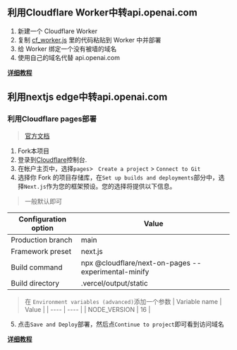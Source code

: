 
## 利用Cloudflare Worker中转api.openai.com

1. 新建一个 Cloudflare Worker
2. 复制 [cf_worker.js](https://cdn.jsdelivr.net/gh/x-dr/chatgptProxyAPI@main/cf_worker.js)  里的代码粘贴到 Worker 中并部署
3. 给 Worker 绑定一个没有被墙的域名
4. 使用自己的域名代替 api.openai.com


**[详细教程](./docs/cloudflare_workers.md)**



## 利用nextjs edge中转api.openai.com

### 利用Cloudflare pages部署

> [官方文档](https://developers.cloudflare.com/pages/framework-guides/deploy-a-nextjs-site/)

1. Fork本项目
2. 登录到[Cloudflare](https://dash.cloudflare.com/)控制台.
3. 在帐户主页中，选择`pages`> ` Create a project` > `Connect to Git`
4. 选择你 Fork 的项目存储库，在`Set up builds and deployments`部分中，选择`Next.js`作为您的框架预设。您的选择将提供以下信息。

> 一般默认即可

|  Configuration option	   | Value  |
|  ----  | ----  |
| Production branch  | main |
| Framework preset  | next.js |
| Build command	  | npx @cloudflare/next-on-pages --experimental-minify|
| Build directory  | .vercel/output/static|


> 在 `Environment variables (advanced)`添加一个参数
|  Variable name	   | Value  |
|  ----  | ----  |
| NODE_VERSION   | 16 |

5. 点击`Save and Deploy`部署，然后点`Continue to project`即可看到访问域名

**[详细教程](./docs/cloudflare_pages.md)**